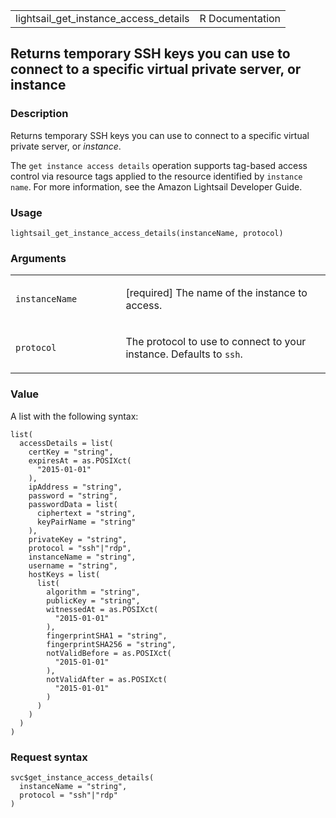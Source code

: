 <table style="width: 100%;">
<tbody>
<tr class="odd">
<td>lightsail_get_instance_access_details</td>
<td style="text-align: right;">R Documentation</td>
</tr>
</tbody>
</table>

## Returns temporary SSH keys you can use to connect to a specific virtual private server, or instance

### Description

Returns temporary SSH keys you can use to connect to a specific virtual
private server, or *instance*.

The `⁠get instance access details⁠` operation supports tag-based access
control via resource tags applied to the resource identified by
`⁠instance name⁠`. For more information, see the Amazon Lightsail
Developer Guide.

### Usage

    lightsail_get_instance_access_details(instanceName, protocol)

### Arguments

<table>
<colgroup>
<col style="width: 35%" />
<col style="width: 65%" />
</colgroup>
<tbody>
<tr class="odd">
<td><code
id="lightsail_get_instance_access_details_:_instanceName">instanceName</code></td>
<td><p>[required] The name of the instance to access.</p></td>
</tr>
<tr class="even">
<td><code
id="lightsail_get_instance_access_details_:_protocol">protocol</code></td>
<td><p>The protocol to use to connect to your instance. Defaults to
<code>ssh</code>.</p></td>
</tr>
</tbody>
</table>

### Value

A list with the following syntax:

    list(
      accessDetails = list(
        certKey = "string",
        expiresAt = as.POSIXct(
          "2015-01-01"
        ),
        ipAddress = "string",
        password = "string",
        passwordData = list(
          ciphertext = "string",
          keyPairName = "string"
        ),
        privateKey = "string",
        protocol = "ssh"|"rdp",
        instanceName = "string",
        username = "string",
        hostKeys = list(
          list(
            algorithm = "string",
            publicKey = "string",
            witnessedAt = as.POSIXct(
              "2015-01-01"
            ),
            fingerprintSHA1 = "string",
            fingerprintSHA256 = "string",
            notValidBefore = as.POSIXct(
              "2015-01-01"
            ),
            notValidAfter = as.POSIXct(
              "2015-01-01"
            )
          )
        )
      )
    )

### Request syntax

    svc$get_instance_access_details(
      instanceName = "string",
      protocol = "ssh"|"rdp"
    )
